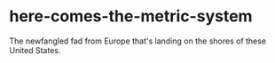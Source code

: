 # here-comes-the-metric-system
The newfangled fad from Europe that's landing on the shores of these United States.
